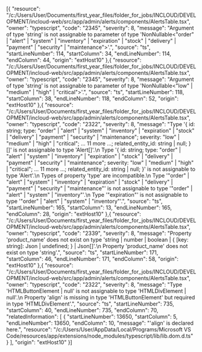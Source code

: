 [{
	"resource": "/c:/Users/User/Documents/first_year_files/folder_for_jobs/INCLOUD/DEVELOPMENT/incloud-web/src/app/admin/alerts/components/AlertsTable.tsx",
	"owner": "typescript",
	"code": "2345",
	"severity": 8,
	"message": "Argument of type 'string' is not assignable to parameter of type 'NonNullable<\"order\" | \"alert\" | \"system\" | \"inventory\" | \"expiration\" | \"stock\" | \"delivery\" | \"payment\" | \"security\" | \"maintenance\">'.",
	"source": "ts",
	"startLineNumber": 114,
	"startColumn": 34,
	"endLineNumber": 114,
	"endColumn": 44,
	"origin": "extHost10"
},{
	"resource": "/c:/Users/User/Documents/first_year_files/folder_for_jobs/INCLOUD/DEVELOPMENT/incloud-web/src/app/admin/alerts/components/AlertsTable.tsx",
	"owner": "typescript",
	"code": "2345",
	"severity": 8,
	"message": "Argument of type 'string' is not assignable to parameter of type 'NonNullable<\"low\" | \"medium\" | \"high\" | \"critical\">'.",
	"source": "ts",
	"startLineNumber": 118,
	"startColumn": 38,
	"endLineNumber": 118,
	"endColumn": 52,
	"origin": "extHost10"
},{
	"resource": "/c:/Users/User/Documents/first_year_files/folder_for_jobs/INCLOUD/DEVELOPMENT/incloud-web/src/app/admin/alerts/components/AlertsTable.tsx",
	"owner": "typescript",
	"code": "2322",
	"severity": 8,
	"message": "Type '{ id: string; type: \"order\" | \"alert\" | \"system\" | \"inventory\" | \"expiration\" | \"stock\" | \"delivery\" | \"payment\" | \"security\" | \"maintenance\"; severity: \"low\" | \"medium\" | \"high\" | \"critical\"; ... 11 more ...; related_entity_id: string | null; }[]' is not assignable to type 'Alert[]'.\n  Type '{ id: string; type: \"order\" | \"alert\" | \"system\" | \"inventory\" | \"expiration\" | \"stock\" | \"delivery\" | \"payment\" | \"security\" | \"maintenance\"; severity: \"low\" | \"medium\" | \"high\" | \"critical\"; ... 11 more ...; related_entity_id: string | null; }' is not assignable to type 'Alert'.\n    Types of property 'type' are incompatible.\n      Type '\"order\" | \"alert\" | \"system\" | \"inventory\" | \"expiration\" | \"stock\" | \"delivery\" | \"payment\" | \"security\" | \"maintenance\"' is not assignable to type '\"order\" | \"alert\" | \"system\" | \"inventory\"'.\n        Type '\"expiration\"' is not assignable to type '\"order\" | \"alert\" | \"system\" | \"inventory\"'.",
	"source": "ts",
	"startLineNumber": 165,
	"startColumn": 13,
	"endLineNumber": 165,
	"endColumn": 28,
	"origin": "extHost10"
},{
	"resource": "/c:/Users/User/Documents/first_year_files/folder_for_jobs/INCLOUD/DEVELOPMENT/incloud-web/src/app/admin/alerts/components/AlertsTable.tsx",
	"owner": "typescript",
	"code": "2339",
	"severity": 8,
	"message": "Property 'product_name' does not exist on type 'string | number | boolean | { [key: string]: Json | undefined; } | Json[]'.\n  Property 'product_name' does not exist on type 'string'.",
	"source": "ts",
	"startLineNumber": 171,
	"startColumn": 46,
	"endLineNumber": 171,
	"endColumn": 58,
	"origin": "extHost10"
},{
	"resource": "/c:/Users/User/Documents/first_year_files/folder_for_jobs/INCLOUD/DEVELOPMENT/incloud-web/src/app/admin/alerts/components/AlertsTable.tsx",
	"owner": "typescript",
	"code": "2322",
	"severity": 8,
	"message": "Type 'HTMLButtonElement | null' is not assignable to type 'HTMLDivElement | null'.\n  Property 'align' is missing in type 'HTMLButtonElement' but required in type 'HTMLDivElement'.",
	"source": "ts",
	"startLineNumber": 735,
	"startColumn": 40,
	"endLineNumber": 735,
	"endColumn": 70,
	"relatedInformation": [
		{
			"startLineNumber": 13650,
			"startColumn": 5,
			"endLineNumber": 13650,
			"endColumn": 10,
			"message": "'align' is declared here.",
			"resource": "/c:/Users/User/AppData/Local/Programs/Microsoft VS Code/resources/app/extensions/node_modules/typescript/lib/lib.dom.d.ts"
		}
	],
	"origin": "extHost10"
}]